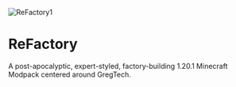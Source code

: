 ![ReFactory1](https://github.com/user-attachments/assets/0a8aea44-b377-4000-a72f-7240731c7a2a)
# ReFactory

A post-apocalyptic, expert-styled, factory-building 1.20.1 Minecraft Modpack centered around GregTech.
